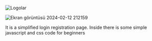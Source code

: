 
![Logolar](https://github.com/codingaksa/Animation-Login/assets/146668435/5a984fd2-c59c-41e0-bf26-4c45b9f7ba95)


![Ekran görüntüsü 2024-02-12 212159](https://github.com/codingaksa/Animation-Login/assets/146668435/99b334b7-8371-49c5-b925-2bc44686c17d)




It is a simplified login registration page. Inside there is some simple javascript and css code for beginners 
